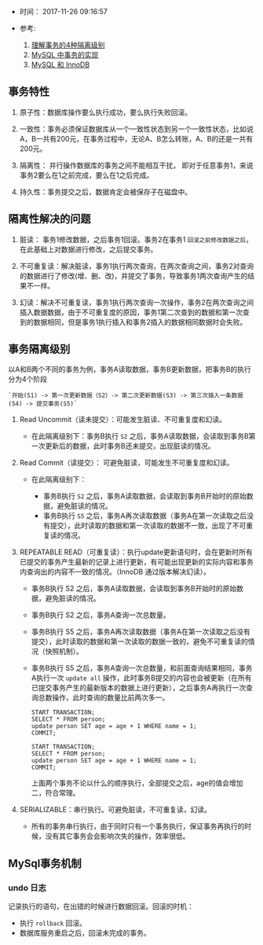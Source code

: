 * 时间： 2017-11-26 09:16:57 

* 参考: 

    1. [理解事务的4种隔离级别](https://blog.csdn.net/qq_33290787/article/details/51924963) 
    2. [MySQL 中事务的实现](https://draveness.me/mysql-transaction)
    3. [MySQL 和 InnoDB](https://draveness.me/mysql-innodb)

## 事务特性 

1. 原子性：数据库操作要么执行成功，要么执行失败回滚。 

2. 一致性：事务必须保证数据库从一个一致性状态到另一个一致性状态，比如说A，B一共有200元，在事务过程中，无论A、B怎么转账，A、B的还是一共有200元。 

3. 隔离性： 并行操作数据库的事务之间不能相互干扰， 即对于任意事务1，来说事务2要么在1之前完成，要么在1之后完成。

4. 持久性：事务提交之后，数据肯定会被保存子在磁盘中。 

## 隔离性解决的问题 

1. 脏读： 事务1修改数据，之后事务1回滚。事务2在事务1 `回滚之前修改数据之后`，在此基础上对数据进行修改，之后提交事务。

2. 不可重复读：解决脏读，事务1执行两次查询，在两次查询之间，事务2对查询的数据进行了修改(增、删、改)，并提交了事务，导致事务1两次查询产生的结果不一样。 

3. 幻读：解决不可重复读，事务1执行两次查询一次操作，事务2在两次查询之间插入数据数据，由于不可重复度的原因，事务1第二次查到的数据和第一次查到的数据相同，但是事务1执行插入和事务2插入的数据相同数据时会失败。

## 事务隔离级别

以A和B两个不同的事务为例，事务A读取数据，事务B更新数据，把事务B的执行分为4个阶段 

    `开始(S1) -> 第一次更新数据（S2）-> 第二次更新数据(S3) -> 第三次插入一条数据(S4) -> 提交事务(S5)`

1. Read Uncommit（读未提交）：可能发生脏读、不可重复度和幻读。

    * 在此隔离级别下：事务B执行 `S2` 之后，事务A读取数据，会读取到事务B第一次更新后的数据，此时事务B还未提交，出现脏读的情况。

2. Read Commit（读提交）：  可避免脏读，可能发生不可重复度和幻读。

    * 在此隔离级别下：

        * 事务B执行 `S2` 之后，事务A读取数据，会读取到事务B开始时的原始数据，避免脏读的情况。
        * 事务B执行 `S5` 之后，事务A再次读取数据（事务A在第一次读取之后没有提交），此时读取的数据和第一次读取的数据不一致，出现了不可重复读的情况。

3. REPEATABLE READ（可重复读）：执行update更新语句时，会在更新时所有已提交的事务产生最新的记录上进行更新，有可能出现更新的实际内容和事务内查询出的内容不一致的情况。（InnoDB 通过版本解决幻读）。

    * 事务B执行 S2 之后，事务A读取数据，会读取到事务B开始时的原始数据，避免脏读的情况。
    * 事务B执行 S2 之后，事务A查询一次总数量。
    * 事务B执行 S5 之后，事务A再次读取数据（事务A在第一次读取之后没有提交），此时读取的数据和第一次读取的数据一致的，避免不可重复读的情况（快照机制）。
    * 事务B执行 S5 之后，事务A查询一次总数量，和前面查询结果相同，事务A执行一次 `update all` 操作，此时事务B提交的内容也会被更新（在所有已提交事务产生的最新版本的数据上进行更新），之后事务A再执行一次查询总数操作，此时查询的数量比前两次多一。

        ```mysql
        START TRANSACTION;
        SELECT * FROM person;
        update person SET age = age + 1 WHERE name = 1;
        COMMIT;

        START TRANSACTION;
        SELECT * FROM person;
        update person SET age = age + 1 WHERE name = 1;
        COMMIT;
        ```

        上面两个事务不论以什么的顺序执行，全部提交之后，age的值会增加二，符合常理。

4. SERIALIZABLE：串行执行。可避免脏读，不可重复读，幻读。 

    * 所有的事务串行执行，由于同时只有一个事务执行，保证事务再执行的时候，没有其它事务会会影响次失的操作，效率很低。

## MySql事务机制 

### undo 日志

记录执行的语句，在出错的时候进行数据回滚。回滚的时机：

* 执行 `rollback` 回滚。
* 数据库服务重启之后，回滚未完成的事务。
